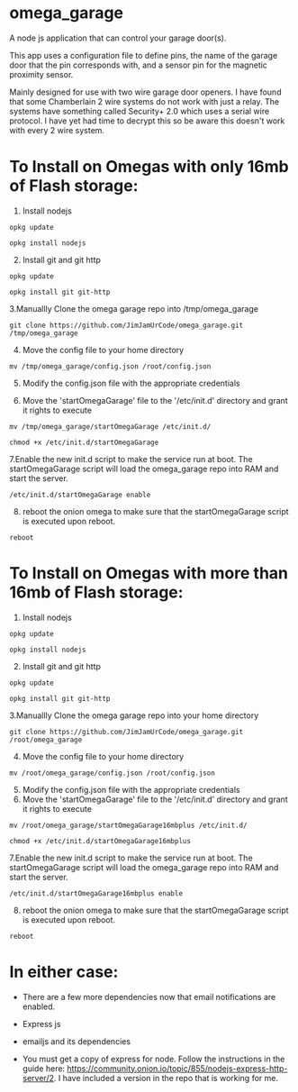 # omega_garage

A node js application that can control your garage door(s).

This app uses a configuration file to define pins, the name of the garage door that the pin corresponds with, and a sensor pin for the magnetic proximity sensor.

Mainly designed for use with two wire garage door openers. I have found that some Chamberlain 2 wire systems do not work with just a relay. The systems have something called Security+ 2.0 which uses a serial wire protocol. I have yet had time to decrypt this so be aware this doesn't work with every 2 wire system.

# To Install on Omegas with only 16mb of Flash storage:

1. Install nodejs

  ```opkg update```

  ```opkg install nodejs```

2. Install git and git http

  ```opkg update```

  ```opkg install git git-http```

3.Manuallly Clone the omega garage repo into /tmp/omega_garage

  ```git clone https://github.com/JimJamUrCode/omega_garage.git /tmp/omega_garage```

4. Move the config file to your home directory

  ```mv /tmp/omega_garage/config.json /root/config.json```

5. Modify the config.json file with the appropriate credentials

6. Move the 'startOmegaGarage' file to the '/etc/init.d' directory and grant it rights to execute

  ```mv /tmp/omega_garage/startOmegaGarage /etc/init.d/```

  ```chmod +x /etc/init.d/startOmegaGarage```

7.Enable the new init.d script to make the service run at boot. The startOmegaGarage script will load the omega_garage repo into RAM and start the server.

  ```/etc/init.d/startOmegaGarage enable```

8. reboot the onion omega to make sure that the startOmegaGarage script is executed upon reboot.

```reboot```


# To Install on Omegas with more than 16mb of Flash storage:

1. Install nodejs

  ```opkg update```

  ```opkg install nodejs```

2. Install git and git http

  ```opkg update```

  ```opkg install git git-http```

3.Manuallly Clone the omega garage repo into your home directory

  ```git clone https://github.com/JimJamUrCode/omega_garage.git /root/omega_garage```

4. Move the config file to your home directory

  ```mv /root/omega_garage/config.json /root/config.json```

5. Modify the config.json file with the appropriate credentials
6. Move the 'startOmegaGarage' file to the '/etc/init.d' directory and grant it rights to execute

  ```mv /root/omega_garage/startOmegaGarage16mbplus /etc/init.d/```

  ```chmod +x /etc/init.d/startOmegaGarage16mbplus```

7.Enable the new init.d script to make the service run at boot. The startOmegaGarage script will load the omega_garage repo into RAM and start the server.

  ```/etc/init.d/startOmegaGarage16mbplus enable```

8. reboot the onion omega to make sure that the startOmegaGarage script is executed upon reboot.

```reboot```


# In either case:
* There are a few more dependencies now that email notifications are enabled.

 * Express js

 * emailjs and its dependencies

 * You must get a copy of express for node. Follow the instructions in the guide here: https://community.onion.io/topic/855/nodejs-express-http-server/2. I have included a version in the repo that is working for me.
